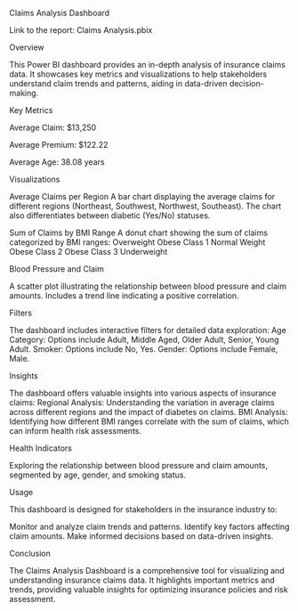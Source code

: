 Claims Analysis Dashboard

Link to the report: Claims Analysis.pbix

Overview

This Power BI dashboard provides an in-depth analysis of insurance claims data. It showcases key metrics and visualizations to help stakeholders understand claim trends and patterns, aiding in data-driven decision-making.

Key Metrics

Average Claim: $13,250

Average Premium: $122.22

Average Age: 38.08 years

Visualizations

Average Claims per Region A bar chart displaying the average claims for different regions (Northeast, Southwest, Northwest, Southeast). The chart also differentiates between diabetic (Yes/No) statuses.

Sum of Claims by BMI Range A donut chart showing the sum of claims categorized by BMI ranges: Overweight Obese Class 1 Normal Weight Obese Class 2 Obese Class 3 Underweight

Blood Pressure and Claim

A scatter plot illustrating the relationship between blood pressure and claim amounts. Includes a trend line indicating a positive correlation.

Filters

The dashboard includes interactive filters for detailed data exploration: Age Category: Options include Adult, Middle Aged, Older Adult, Senior, Young Adult. Smoker: Options include No, Yes. Gender: Options include Female, Male.

Insights

The dashboard offers valuable insights into various aspects of insurance claims: Regional Analysis: Understanding the variation in average claims across different regions and the impact of diabetes on claims. BMI Analysis: Identifying how different BMI ranges correlate with the sum of claims, which can inform health risk assessments.

Health Indicators

Exploring the relationship between blood pressure and claim amounts, segmented by age, gender, and smoking status.

Usage

This dashboard is designed for stakeholders in the insurance industry to:

Monitor and analyze claim trends and patterns. Identify key factors affecting claim amounts. Make informed decisions based on data-driven insights.

Conclusion

The Claims Analysis Dashboard is a comprehensive tool for visualizing and understanding insurance claims data. It highlights important metrics and trends, providing valuable insights for optimizing insurance policies and risk assessment.
